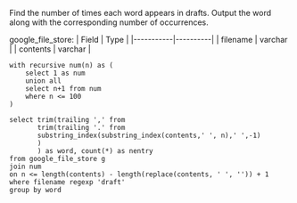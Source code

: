 Find the number of times each word appears in drafts.
Output the word along with the corresponding number of occurrences.

google_file_store:
| Field     | Type     |
|-----------|----------|
| filename  | varchar  |
| contents  | varchar  |

```
with recursive num(n) as (
    select 1 as num
    union all
    select n+1 from num
    where n <= 100
)

select trim(trailing ',' from 
       trim(trailing '.' from 
       substring_index(substring_index(contents,' ', n),' ',-1)
       )
       ) as word, count(*) as nentry
from google_file_store g
join num
on n <= length(contents) - length(replace(contents, ' ', '')) + 1
where filename regexp 'draft'
group by word
```
